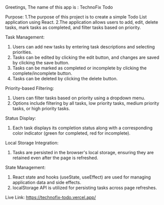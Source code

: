 Greetings, The name of this app is : TechnoFix Todo

Purpose: 
1.The purpose of this project is to create a simple Todo List application using React. 
2.The application allows users to add, edit, delete tasks, mark tasks as completed, and filter tasks based on priority.

Task Management:
1. Users can add new tasks by entering task descriptions and selecting priorities.
2. Tasks can be edited by clicking the edit button, and changes are saved by clicking the save button.
3. Tasks can be marked as completed or incomplete by clicking the complete/incomplete button.
4. Tasks can be deleted by clicking the delete button.


Priority-based Filtering:
1. Users can filter tasks based on priority using a dropdown menu.
2. Options include filtering by all tasks, low priority tasks, medium priority tasks, or high priority tasks.

Status Display:
1. Each task displays its completion status along with a corresponding color indicator (green for completed, red for incomplete).

Local Storage Integration:
1. Tasks are persisted in the browser's local storage, ensuring they are retained even after the page is refreshed.

State Management:
1. React state and hooks (useState, useEffect) are used for managing application data and side effects.
2. localStorage API is utilized for persisting tasks across page refreshes.

Live Link: https://technofix-todo.vercel.app/
